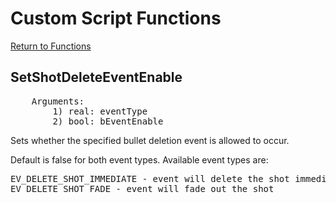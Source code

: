 ﻿# Custom Script Functions

[Return to Functions](../functions.html)

## SetShotDeleteEventEnable
<pre>
    Arguments:
        1) real: eventType
        2) bool: bEventEnable
</pre>
Sets whether the specified bullet deletion event is allowed to occur.

Default is false for both event types.
Available event types are:
<pre>
EV_DELETE_SHOT_IMMEDIATE - event will delete the shot immediately
EV_DELETE_SHOT_FADE - event will fade out the shot
</pre>
